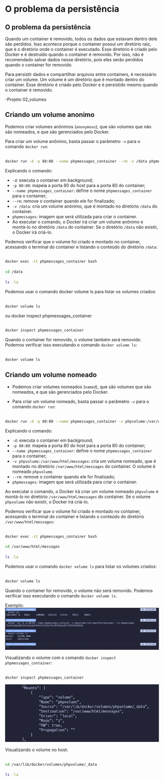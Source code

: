# O problema da persistência

## O problema da persistência

Quando um container é removido, todos os dados que estavam dentro dele são perdidos. Isso acontece porque o container possui um diretório raiz, que é o diretório onde o container é executado. Esse diretório é criado pelo Docker e é destruído quando o container é removido. Por isso, não é recomendado salvar dados nesse diretório, pois eles serão perdidos quando o container for removido.

Para persistir dados e compartilhar arquivos entre containers, é necessário criar um volume. Um volume é um diretório que é montado dentro do container. Esse diretório é criado pelo Docker e é persistido mesmo quando o container é removido.

-Projeto 02_volumes

## Criando um volume anonimo

Podemos criar volumes anônimos (`anonymous`), que são volumes que não são nomeados, e que são gerenciados pelo Docker.

Para criar um volume anônimo, basta passar o parâmetro `-v` para o comando `docker run`:

```bash

docker run -d -p 80:80 --name phpmessages_container --rm -v /data phpmessages 

```

Explicando o comando:

- `-d`: executa o container em background;
- `-p 80:80`: mapeia a porta 80 do host para a porta 80 do container;
- `--name phpmessages_container`: define o nome `phpmessages_container` para o container;
- `--rm`: remove o container quando ele for finalizado;
- `-v /data`: cria um volume anônimo, que é montado no diretório `/data` do container.
- `phpmessages`: imagem que será utilizada para criar o container.
- Ao executar o comando, o Docker irá criar um volume anônimo e montá-lo no diretório `/data` do container. Se o diretório `/data` não existir, o Docker irá criá-lo.

Podemos verificar que o volume foi criado e montado no container, acessando o terminal do container e listando o conteúdo do diretório `/data`:

```bash

docker exec -it phpmessages_container bash

cd /data

ls -la

```

Podemos usar o comando docker volume ls para listar os volumes criados:

```bash

docker volume ls

```

ou docker inspect phpmessages_container

```bash

docker inspect phpmessages_container

```

Quando o container for removido, o volume também será removido. Podemos verificar isso executando o comando `docker volume ls`:

```bash

docker volume ls

```

## Criando um volume nomeado

- Podemos criar volumes nomeados (`named`), que são volumes que são nomeados, e que são gerenciados pelo Docker.

- Para criar um volume nomeado, basta passar o parâmetro `-v` para o comando `docker run`:

```bash

docker run -d -p 80:80 --name phpmessages_container -v phpvolume:/var/www/html/messages --rm phpmessages

```

Explicando o comando:

- `-d`: executa o container em background;
- `-p 80:80`: mapeia a porta 80 do host para a porta 80 do container;
- `--name phpmessages_container`: define o nome `phpmessages_container` para o container;
- `-v phpvolume:/var/www/html/messages`: cria um volume nomeado, que é montado no diretório `/var/www/html/messages` do container. O volume é nomeado `phpvolume`.
- `--rm`: remove o container quando ele for finalizado;
- `phpmessages`: imagem que será utilizada para criar o container.

Ao executar o comando, o Docker irá criar um volume nomeado `phpvolume` e montá-lo no diretório `/var/www/html/messages` do container. Se o volume `phpvolume` não existir, o Docker irá criá-lo.

Podemos verificar que o volume foi criado e montado no container, acessando o terminal do container e listando o conteúdo do diretório `/var/www/html/messages`:

```bash

docker exec -it phpmessages_container bash

cd /var/www/html/messages

ls -la

```

Podemos usar o comando `docker volume ls` para listar os volumes criados:

```bash

docker volume ls

```

Quando o container for removido, o volume não será removido. Podemos verificar isso executando o comando `docker volume ls`.

Exemplo:
![Docker volume ls](../Imagens/4%20-%20volumes/docker%20volume%20named.png)

Visualizando o volume com o comando `docker inspect phpmessages_container`:

```bash

docker inspect phpmessages_container

```

![Alt text](../Imagens/4%20-%20volumes/docker%20inspect%20volume.png)

Visualizando o volume no host:

```bash

cd /var/lib/docker/volumes/phpvolume/_data

ls -la

```

